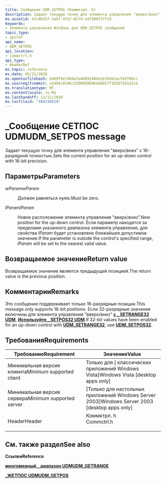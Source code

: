 ```yaml
---
title: Сообщение UDM_SETPOS (Коммктрл. h)
description: Задает текущую точку для элемента управления "вверх/вниз" с 16-разрядной точностью.
ms.assetid: e7c8b55f-3a4f-47e7-8c7d-e47509f27f1d
keywords:
- Элементы управления Windows для UDM_SETPOS сообщений
topic_type:
- apiref
api_name:
- UDM_SETPOS
api_location:
- Commctrl.h
api_type:
- HeaderDef
ms.topic: reference
ms.date: 05/31/2018
ms.openlocfilehash: b409f9e7468e3add89248b61b7b563ac592f0dcc
ms.sourcegitcommit: a1494c819bc5200050696e66057f1020f5b142cb
ms.translationtype: MT
ms.contentlocale: ru-RU
ms.lasthandoff: 12/12/2020
ms.locfileid: "104136619"
---
```

# <a name="udm_setpos-message"></a><span data-ttu-id="8c5bc-104">\_Сообщение СЕТПОС UDM</span><span class="sxs-lookup"><span data-stu-id="8c5bc-104">UDM\_SETPOS message</span></span>

<span data-ttu-id="8c5bc-105">Задает текущую точку для элемента управления "вверх/вниз" с 16-разрядной точностью.</span><span class="sxs-lookup"><span data-stu-id="8c5bc-105">Sets the current position for an up-down control with 16-bit precision.</span></span>

## <a name="parameters"></a><span data-ttu-id="8c5bc-106">Параметры</span><span class="sxs-lookup"><span data-stu-id="8c5bc-106">Parameters</span></span>

<dl> <dt>

<span data-ttu-id="8c5bc-107">*wParam*</span><span class="sxs-lookup"><span data-stu-id="8c5bc-107">*wParam*</span></span> 
</dt> <dd><span data-ttu-id="8c5bc-108">Должен равняться нулю.</span><span class="sxs-lookup"><span data-stu-id="8c5bc-108">Must be zero.</span></span></dd> <dt>

<span data-ttu-id="8c5bc-109">*lParam*</span><span class="sxs-lookup"><span data-stu-id="8c5bc-109">*lParam*</span></span> 
</dt> <dd>

<span data-ttu-id="8c5bc-110">Новое расположение элемента управления "вверх/вниз".</span><span class="sxs-lookup"><span data-stu-id="8c5bc-110">New position for the up-down control.</span></span> <span data-ttu-id="8c5bc-111">Если параметр находится за пределами указанного диапазона элемента управления, для свойства *lParam* будет установлено ближайшее допустимое значение.</span><span class="sxs-lookup"><span data-stu-id="8c5bc-111">If the parameter is outside the control's specified range, *lParam* will be set to the nearest valid value.</span></span>

</dd> </dl>

## <a name="return-value"></a><span data-ttu-id="8c5bc-112">Возвращаемое значение</span><span class="sxs-lookup"><span data-stu-id="8c5bc-112">Return value</span></span>

<span data-ttu-id="8c5bc-113">Возвращаемое значение является предыдущей позицией.</span><span class="sxs-lookup"><span data-stu-id="8c5bc-113">The return value is the previous position.</span></span>

## <a name="remarks"></a><span data-ttu-id="8c5bc-114">Комментарии</span><span class="sxs-lookup"><span data-stu-id="8c5bc-114">Remarks</span></span>

<span data-ttu-id="8c5bc-115">Это сообщение поддерживает только 16-разрядные позиции.</span><span class="sxs-lookup"><span data-stu-id="8c5bc-115">This message only supports 16-bit positions.</span></span> <span data-ttu-id="8c5bc-116">Если 32-разрядные значения включены для элемента управления "вверх/вниз" [**с \_ SETRANGE32 UDM**](udm-setrange32.md), [**Используйте \_ SETPOS32 UDM**](udm-setpos32.md).</span><span class="sxs-lookup"><span data-stu-id="8c5bc-116">If 32-bit values have been enabled for an up-down control with [**UDM\_SETRANGE32**](udm-setrange32.md), use [**UDM\_SETPOS32**](udm-setpos32.md).</span></span>

## <a name="requirements"></a><span data-ttu-id="8c5bc-117">Требования</span><span class="sxs-lookup"><span data-stu-id="8c5bc-117">Requirements</span></span>



| <span data-ttu-id="8c5bc-118">Требование</span><span class="sxs-lookup"><span data-stu-id="8c5bc-118">Requirement</span></span> | <span data-ttu-id="8c5bc-119">Значение</span><span class="sxs-lookup"><span data-stu-id="8c5bc-119">Value</span></span> |
|-------------------------------------|---------------------------------------------------------------------------------------|
| <span data-ttu-id="8c5bc-120">Минимальная версия клиента</span><span class="sxs-lookup"><span data-stu-id="8c5bc-120">Minimum supported client</span></span><br/> | <span data-ttu-id="8c5bc-121">Только для \[ классических приложений Windows Vista\]</span><span class="sxs-lookup"><span data-stu-id="8c5bc-121">Windows Vista \[desktop apps only\]</span></span><br/>                                        |
| <span data-ttu-id="8c5bc-122">Минимальная версия сервера</span><span class="sxs-lookup"><span data-stu-id="8c5bc-122">Minimum supported server</span></span><br/> | <span data-ttu-id="8c5bc-123">\[Только для настольных приложений Windows Server 2003\]</span><span class="sxs-lookup"><span data-stu-id="8c5bc-123">Windows Server 2003 \[desktop apps only\]</span></span><br/>                                  |
| <span data-ttu-id="8c5bc-124">Header</span><span class="sxs-lookup"><span data-stu-id="8c5bc-124">Header</span></span><br/>                   | <dl> <span data-ttu-id="8c5bc-125"><dt>Коммктрл. h</dt></span><span class="sxs-lookup"><span data-stu-id="8c5bc-125"><dt>Commctrl.h</dt></span></span> </dl> |



## <a name="see-also"></a><span data-ttu-id="8c5bc-126">См. также раздел</span><span class="sxs-lookup"><span data-stu-id="8c5bc-126">See also</span></span>

<dl> <dt>

<span data-ttu-id="8c5bc-127">**Ссылки**</span><span class="sxs-lookup"><span data-stu-id="8c5bc-127">**Reference**</span></span>
</dt> <dt>

[<span data-ttu-id="8c5bc-128">**многомерный \_ диапазон UDM**</span><span class="sxs-lookup"><span data-stu-id="8c5bc-128">**UDM\_GETRANGE**</span></span>](udm-getrange.md)
</dt> <dt>

[<span data-ttu-id="8c5bc-129">**\_ЖЕТПОС UDM**</span><span class="sxs-lookup"><span data-stu-id="8c5bc-129">**UDM\_GETPOS**</span></span>](udm-getpos.md)
</dt> </dl>

 

 





